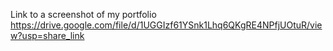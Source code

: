 Link to a screenshot of my portfolio
https://drive.google.com/file/d/1UGGIzf61YSnk1Lhq6QKgRE4NPfjUOtuR/view?usp=share_link